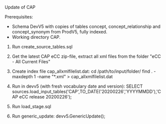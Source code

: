 Update of CAP

Prerequisites:
- Schema DevV5 with copies of tables concept, concept_relationship and concept_synonym from ProdV5, fully indexed.
- Working directory CAP.

1. Run create_source_tables.sql
2. Get the latest CAP eCC zip-file, extract all xml files from the folder "eCC - All Current Files"
3. Create index file cap_allxmlfilelist.dat:
cd /path/to/input/folder/
find . -maxdepth 1 -name "*.xml" > cap_allxmlfilelist.dat

4. Run in devv5 (with fresh vocabulary date and version): SELECT sources.load_input_tables('CAP',TO_DATE('20200226','YYYYMMDD'),'CAP eCC release 20200226');
5. Run load_stage.sql
6. Run generic_update: devv5.GenericUpdate();